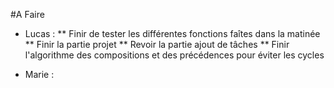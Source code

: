 #A Faire
* Lucas : 
	** Finir de tester les différentes fonctions faîtes dans la matinée
	** Finir la partie projet
	** Revoir la partie ajout de tâches
	** Finir l'algorithme des compositions et des précédences pour éviter les cycles
	
* Marie :